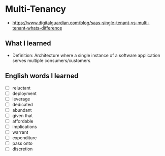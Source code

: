 # Multi-Tenancy
- https://www.digitalguardian.com/blog/saas-single-tenant-vs-multi-tenant-whats-difference

## What I learned
- Definition: Architecture where a single instance of a software application serves multiple consumers/customers.

## English words I learned
- [ ] reluctant
- [ ] deployment
- [ ] leverage
- [ ] dedicated
- [ ] abundant
- [ ] given that
- [ ] affordable
- [ ] implications
- [ ] warrant
- [ ] expenditure
- [ ] pass onto
- [ ] discretion
